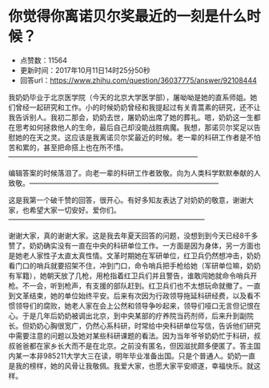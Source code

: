 # 你觉得你离诺贝尔奖最近的一刻是什么时候？
- 点赞数：11564
- 更新时间：2017年10月11日14时25分50秒
- 回答url：https://www.zhihu.com/question/36037775/answer/92108444
<body>
 <p data-pid="s8Osm8yx">我奶奶毕业于北京医学院（今天的北京大学医学部），屠呦呦是她的直系师姐。她们曾经一起研究和工作。小的时候奶奶曾经和我提起过有关青蒿素的研究，还不让我告诉别人。我初二那会，奶奶去世，屠奶奶出席了她的葬礼。嗯，奶奶这一生都在思考如何拯救他人的生命，最后自己却没能战胜病魔。我想，那诺贝尔奖足以告慰她的在天之灵。这应该是我离诺贝尔奖最近的时候。老一辈的科研工作者是不怕苦和累的，甚至把命搭上也在所不惜。———————————————————————————</p>
 <p data-pid="9K0l7F_S">编辑答案的时候落泪了。向老一辈的科研工作者致敬。向为人类科学默默奉献的人致敬。———————————————————————————</p>
 <p data-pid="NYBNVFJm">这是我第一个破千赞的回答，很开心。有好多知友表达了对奶奶的敬意，谢谢大家，也希望大家一切安好。爱你们。————————————————————————————</p>
 <p data-pid="M5HBuQKn">谢谢大家，真的谢谢大家。这是我去年夏天回答的问题，没想到到今天已经8千多赞了。奶奶确实没有一直在中央的科研单位工作。一方面是因为身体，另一方面也是她老人家性子太直太真性情。文革时期她在军研单位，红卫兵仍然想冲击，奶奶看门口的哨兵就要招架不住，冲到门口，命令哨兵把手枪给她（军研单位嘛，奶奶有军籍），她朝天放了几枪，用枪指着红卫兵们并且警告，谁敢闯她就命令哨兵开枪。不一会，听到枪声，有支援的部队赶到。红卫兵们也不太想玩命就撤了。一直到文革结束，她的单位始终平安。后来有次因为行政领导拖延科研经费，以及看不惯领导们的腐败，她老人家在会上公然和领导争吵起来，领导们哑口无言但记恨在心。于是几年后奶奶被调出北京，到中央某部的疗养院当药剂师，后来升到副院长。但奶奶心胸很宽广，仍然心系科研，时常给中央科研单位写信，告诉他们研究中需要注意的问题以及她对某些科研课题的看法。因为当年爷爷奶奶忙于科研，叔叔爸爸都在家乡长大而不是在北京。之前没有匿名，但因滋扰颇多便匿了。答主国内某一本非985211大学大三在读，明年毕业准备出国。只是个普通人。奶奶一直是我的榜样，她的风骨让我敬佩。我爱大家，也愿大家平安顺遂，幸福快乐。就这样。</p>
</body>